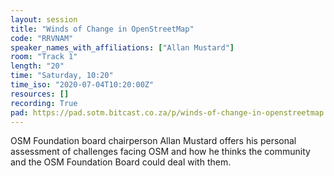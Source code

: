 ```yaml
---
layout: session
title: "Winds of Change in OpenStreetMap"
code: "RRVNAM"
speaker_names_with_affiliations: ["Allan Mustard"]
room: "Track 1"
length: "20"
time: "Saturday, 10:20"
time_iso: "2020-07-04T10:20:00Z"
resources: []
recording: True
pad: https://pad.sotm.bitcast.co.za/p/winds-of-change-in-openstreetmap
---
```

OSM Foundation board chairperson Allan Mustard offers his personal assessment of challenges facing OSM and how he thinks the community and the OSM Foundation Board could deal with them.
